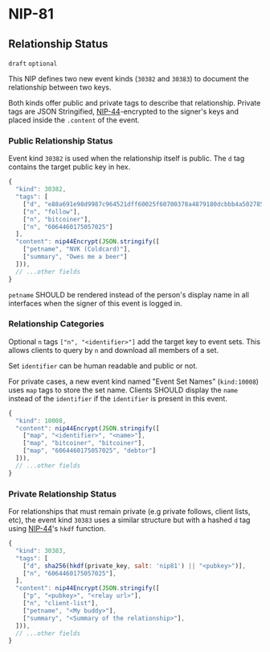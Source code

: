 NIP-81
======

Relationship Status
-------------------

`draft` `optional`

This NIP defines two new event kinds (`30382` and `30383`) to document the relationship between two keys. 

Both kinds offer public and private tags to describe that relationship. Private tags are JSON Stringified, [NIP-44](44.md)-encrypted to the signer's keys and placed inside the `.content` of the event. 

### Public Relationship Status

Event kind `30382` is used when the relationship itself is public. The `d` tag contains the target public key in hex.

```js
{
  "kind": 30382,
  "tags": [
    ["d", "e88a691e98d9987c964521dff60025f60700378a4879180dcbbb4a5027850411"],
    ["n", "follow"],
    ["n", "bitcoiner"],
    ["n", "6064460175057025"]
  ],
  "content": nip44Encrypt(JSON.stringify([
    ["petname", "NVK (Coldcard)"],
    ["summary", "Owes me a beer"]
  ])),
  // ...other fields
}
```

`petname` SHOULD be rendered instead of the person's display name in all interfaces when the signer of this event is logged in.

### Relationship Categories

Optional `n` tags `["n", "<identifier>"]` add the target key to event sets. This allows clients to query by `n` and download all members of a set. 

Set `identifier` can be human readable and public or not. 

For private cases, a new event kind named "Event Set Names" (`kind:10008`) uses `map` tags to store the set name. Clients SHOULD display the `name` instead of the `identifier` if the `identifier` is present in this event.

```js
{
  "kind": 10008,
  "content": nip44Encrypt(JSON.stringify([
    ["map", "<identifier>", "<name>"],
    ["map", "bitcoiner", "bitcoiner"], 
    ["map", "6064460175057025", "debtor"]
  ])),
  // ...other fields
}
```

### Private Relationship Status

For relationships that must remain private (e.g private follows, client lists, etc), the event kind `30383` uses a similar structure but with a hashed `d` tag using [NIP-44](44.md)'s `hkdf` function. 

```js
{
  "kind": 30383,
  "tags": [
    ["d", sha256(hkdf(private_key, salt: 'nip81') || "<pubkey>")],
    ["n", "6064460175057025"],
  ],
  "content": nip44Encrypt(JSON.stringify([
    ["p", "<pubkey>", "<relay url>"],
    ["n", "client-list"],
    ["petname", "<My buddy>"],
    ["summary", "<Summary of the relationship>"],
  ])),
  // ...other fields
}
```
